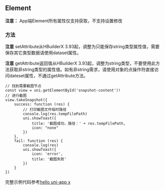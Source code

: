 ## Element

<!-- CUSTOMTYPEJSON.Element.description -->

<!-- CUSTOMTYPEJSON.Element.extends -->

<!-- CUSTOMTYPEJSON.Element.param -->

**注意：** App端Element所有属性仅支持获取，不支持设置修改

### 方法
<!-- CUSTOMTYPEJSON.Element.methods.getNodeId.name -->

<!-- CUSTOMTYPEJSON.Element.methods.getNodeId.description -->

<!-- CUSTOMTYPEJSON.Element.methods.getNodeId.param -->

<!-- CUSTOMTYPEJSON.Element.methods.getNodeId.returnValue -->

<!-- CUSTOMTYPEJSON.Element.methods.getNodeId.compatibility -->

<!-- CUSTOMTYPEJSON.Element.methods.getNodeId.tutorial -->

<!-- CUSTOMTYPEJSON.Element.methods.appendChild.name -->

<!-- CUSTOMTYPEJSON.Element.methods.appendChild.description -->

<!-- CUSTOMTYPEJSON.Element.methods.appendChild.param -->

<!-- CUSTOMTYPEJSON.Element.methods.appendChild.returnValue -->

<!-- CUSTOMTYPEJSON.Element.methods.appendChild.compatibility -->

<!-- CUSTOMTYPEJSON.Element.methods.appendChild.tutorial -->

<!-- CUSTOMTYPEJSON.Element.methods.insertBefore.name -->

<!-- CUSTOMTYPEJSON.Element.methods.insertBefore.description -->

<!-- CUSTOMTYPEJSON.Element.methods.insertBefore.param -->

<!-- CUSTOMTYPEJSON.Element.methods.insertBefore.returnValue -->

<!-- CUSTOMTYPEJSON.Element.methods.insertBefore.compatibility -->

<!-- CUSTOMTYPEJSON.Element.methods.insertBefore.tutorial -->

<!-- CUSTOMTYPEJSON.Element.methods.setAttribute.name -->

<!-- CUSTOMTYPEJSON.Element.methods.setAttribute.description -->

**注意**
setAttribute从HBuilderX 3.93起，调整为只能保存string类型属性值，需要保存其它类型数据请使用dataset属性。

<!-- CUSTOMTYPEJSON.Element.methods.setAttribute.param -->

<!-- CUSTOMTYPEJSON.Element.methods.setAttribute.returnValue -->

<!-- CUSTOMTYPEJSON.Element.methods.setAttribute.compatibility -->

<!-- CUSTOMTYPEJSON.Element.methods.setAttribute.tutorial -->

<!-- CUSTOMTYPEJSON.Element.methods.getAttribute.name -->

<!-- CUSTOMTYPEJSON.Element.methods.getAttribute.description -->

**注意**
getAttribute返回值从HBuilderX 3.93起，调整为string类型，不要使用此方法获取非string类型的属性值。如有非string需求，请使用对象的点操作符直接访问dateset属性，不通过getAttribute方法。

<!-- CUSTOMTYPEJSON.Element.methods.getAttribute.param -->

<!-- CUSTOMTYPEJSON.Element.methods.getAttribute.returnValue -->

<!-- CUSTOMTYPEJSON.Element.methods.getAttribute.compatibility -->

<!-- CUSTOMTYPEJSON.Element.methods.getAttribute.tutorial -->

<!-- CUSTOMTYPEJSON.Element.methods.hasAttribute.name -->

<!-- CUSTOMTYPEJSON.Element.methods.hasAttribute.description -->

<!-- CUSTOMTYPEJSON.Element.methods.hasAttribute.param -->

<!-- CUSTOMTYPEJSON.Element.methods.hasAttribute.returnValue -->

<!-- CUSTOMTYPEJSON.Element.methods.hasAttribute.compatibility -->

<!-- CUSTOMTYPEJSON.Element.methods.hasAttribute.tutorial -->

<!-- CUSTOMTYPEJSON.Element.methods.removeAttribute.name -->

<!-- CUSTOMTYPEJSON.Element.methods.removeAttribute.description -->

<!-- CUSTOMTYPEJSON.Element.methods.removeAttribute.param -->

<!-- CUSTOMTYPEJSON.Element.methods.removeAttribute.returnValue -->

<!-- CUSTOMTYPEJSON.Element.methods.removeAttribute.compatibility -->

<!-- CUSTOMTYPEJSON.Element.methods.removeAttribute.tutorial -->

<!-- CUSTOMTYPEJSON.Element.methods.getBoundingClientRect.name -->

<!-- CUSTOMTYPEJSON.Element.methods.getBoundingClientRect.description -->

<!-- CUSTOMTYPEJSON.Element.methods.getBoundingClientRect.param -->

<!-- CUSTOMTYPEJSON.Element.methods.getBoundingClientRect.returnValue -->

<!-- CUSTOMTYPEJSON.Element.methods.getBoundingClientRect.compatibility -->

<!-- CUSTOMTYPEJSON.Element.methods.getBoundingClientRect.tutorial -->

<!-- CUSTOMTYPEJSON.Element.methods.getDrawableContext.name -->

<!-- CUSTOMTYPEJSON.Element.methods.getDrawableContext.description -->

<!-- CUSTOMTYPEJSON.Element.methods.getDrawableContext.param -->

<!-- CUSTOMTYPEJSON.Element.methods.getDrawableContext.returnValue -->

<!-- CUSTOMTYPEJSON.Element.methods.getDrawableContext.compatibility -->

<!-- CUSTOMTYPEJSON.Element.methods.getDrawableContext.tutorial -->

<!-- CUSTOMTYPEJSON.Element.methods.addEventListener.name -->

<!-- CUSTOMTYPEJSON.Element.methods.addEventListener.description -->

<!-- CUSTOMTYPEJSON.Element.methods.addEventListener.param -->

<!-- CUSTOMTYPEJSON.Element.methods.addEventListener.returnValue -->

<!-- CUSTOMTYPEJSON.Element.methods.addEventListener.compatibility -->

<!-- CUSTOMTYPEJSON.Element.methods.addEventListener.tutorial -->

<!-- CUSTOMTYPEJSON.Element.methods.removeEventListener.name -->

<!-- CUSTOMTYPEJSON.Element.methods.removeEventListener.description -->

<!-- CUSTOMTYPEJSON.Element.methods.removeEventListener.param -->

<!-- CUSTOMTYPEJSON.Element.methods.removeEventListener.returnValue -->

<!-- CUSTOMTYPEJSON.Element.methods.removeEventListener.compatibility -->

<!-- CUSTOMTYPEJSON.Element.methods.removeEventListener.tutorial -->

<!-- CUSTOMTYPEJSON.Element.methods.removeChild.name -->

<!-- CUSTOMTYPEJSON.Element.methods.removeChild.description -->

<!-- CUSTOMTYPEJSON.Element.methods.removeChild.param -->

<!-- CUSTOMTYPEJSON.Element.methods.removeChild.returnValue -->

<!-- CUSTOMTYPEJSON.Element.methods.removeChild.compatibility -->

<!-- CUSTOMTYPEJSON.Element.methods.removeChild.tutorial -->

<!-- CUSTOMTYPEJSON.Element.methods.remove.name -->

<!-- CUSTOMTYPEJSON.Element.methods.remove.description -->

<!-- CUSTOMTYPEJSON.Element.methods.remove.param -->

<!-- CUSTOMTYPEJSON.Element.methods.remove.returnValue -->

<!-- CUSTOMTYPEJSON.Element.methods.remove.compatibility -->

<!-- CUSTOMTYPEJSON.Element.methods.remove.tutorial -->

<!-- CUSTOMTYPEJSON.Element.methods.dispatchEvent.name -->

<!-- CUSTOMTYPEJSON.Element.methods.dispatchEvent.description -->

<!-- CUSTOMTYPEJSON.Element.methods.dispatchEvent.param -->

<!-- CUSTOMTYPEJSON.Element.methods.dispatchEvent.returnValue -->

<!-- CUSTOMTYPEJSON.Element.methods.dispatchEvent.compatibility -->

<!-- CUSTOMTYPEJSON.Element.methods.dispatchEvent.tutorial -->

<!-- CUSTOMTYPEJSON.Element.methods.scrollTo.name -->

<!-- CUSTOMTYPEJSON.Element.methods.scrollTo.description -->

<!-- CUSTOMTYPEJSON.Element.methods.scrollTo.param -->

<!-- CUSTOMTYPEJSON.Element.methods.scrollTo.returnValue -->

<!-- CUSTOMTYPEJSON.Element.methods.scrollTo.compatibility -->

<!-- CUSTOMTYPEJSON.Element.methods.scrollTo.tutorial -->

<!-- CUSTOMTYPEJSON.Element.methods.scrollBy.name -->

<!-- CUSTOMTYPEJSON.Element.methods.scrollBy.description -->

<!-- CUSTOMTYPEJSON.Element.methods.scrollBy.param -->

<!-- CUSTOMTYPEJSON.Element.methods.scrollBy.returnValue -->

<!-- CUSTOMTYPEJSON.Element.methods.scrollBy.compatibility -->

<!-- CUSTOMTYPEJSON.Element.methods.scrollBy.tutorial -->

<!-- CUSTOMTYPEJSON.Element.methods.focus.name -->

<!-- CUSTOMTYPEJSON.Element.methods.focus.description -->

<!-- CUSTOMTYPEJSON.Element.methods.focus.param -->

<!-- CUSTOMTYPEJSON.Element.methods.focus.returnValue -->

<!-- CUSTOMTYPEJSON.Element.methods.focus.compatibility -->

<!-- CUSTOMTYPEJSON.Element.methods.focus.tutorial -->

<!-- CUSTOMTYPEJSON.Element.methods.blur.name -->

<!-- CUSTOMTYPEJSON.Element.methods.blur.description -->

<!-- CUSTOMTYPEJSON.Element.methods.blur.param -->

<!-- CUSTOMTYPEJSON.Element.methods.blur.returnValue -->

<!-- CUSTOMTYPEJSON.Element.methods.blur.compatibility -->

<!-- CUSTOMTYPEJSON.Element.methods.blur.tutorial -->

<!-- CUSTOMTYPEJSON.Element.methods.takeSnapshot.name -->

<!-- CUSTOMTYPEJSON.Element.methods.takeSnapshot.description -->

<!-- CUSTOMTYPEJSON.Element.methods.takeSnapshot.param -->

<!-- CUSTOMTYPEJSON.Element.methods.takeSnapshot.returnValue -->

<!-- CUSTOMTYPEJSON.Element.methods.takeSnapshot.compatibility -->

<!-- CUSTOMTYPEJSON.Element.methods.takeSnapshot.tutorial -->


```uts
// 找到需要截图节点
const view = uni.getElementById('snapshot-content')!
// 进行截图
view.takeSnapshot({
    success: function (res) {
        // 打印截图文件临时路径
        console.log(res.tempFilePath)
        uni.showToast({
            title: '截图成功，路径：' + res.tempFilePath,
            icon: "none"
        })
    },
    fail: function (res) {
        console.log(res)
        uni.showToast({
            icon: 'error',
            title: '截图失败'
        })
    }
})
```

完整示例代码参考[hello uni-app x](https://gitcode.net/dcloud/hello-uni-app-x/-/blob/alpha/pages/API/element-takesnapshot/element-takesnapshot.uvue)
